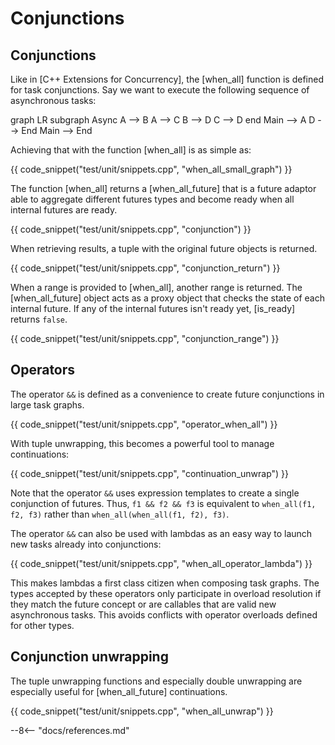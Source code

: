 # Conjunctions

## Conjunctions

Like in [C++ Extensions for Concurrency], the [when_all] function is defined for task conjunctions. Say we want to
execute the following sequence of asynchronous tasks:

<div class="mermaid">
graph LR
subgraph Async
A --> B
A --> C
B --> D
C --> D
end
Main --> A
D --> End
Main --> End
</div>

Achieving that with the function [when_all] is as simple as:

{{ code_snippet("test/unit/snippets.cpp", "when_all_small_graph") }}

The function [when_all] returns a [when_all_future] that is a future adaptor able to aggregate different futures types
and become ready when all internal futures are ready.

{{ code_snippet("test/unit/snippets.cpp", "conjunction") }}

When retrieving results, a tuple with the original future objects is returned.

{{ code_snippet("test/unit/snippets.cpp", "conjunction_return") }}

When a range is provided to [when_all], another range is returned. The [when_all_future] object acts as a proxy object
that checks the state of each internal future. If any of the internal futures isn't ready yet, [is_ready]
returns `false`.

{{ code_snippet("test/unit/snippets.cpp", "conjunction_range") }}

## Operators

The operator `&&` is defined as a convenience to create future conjunctions in large task graphs.

{{ code_snippet("test/unit/snippets.cpp", "operator_when_all") }}

With tuple unwrapping, this becomes a powerful tool to manage continuations:

{{ code_snippet("test/unit/snippets.cpp", "continuation_unwrap") }}

Note that the operator `&&` uses expression templates to create a single conjunction of futures. Thus, `f1 && f2 && f3`
is equivalent to `when_all(f1, f2, f3)` rather than `when_all(when_all(f1, f2), f3)`.

The operator `&&` can also be used with lambdas as an easy way to launch new tasks already into conjunctions:

{{ code_snippet("test/unit/snippets.cpp", "when_all_operator_lambda") }}

This makes lambdas a first class citizen when composing task graphs. The types accepted by these operators only
participate in overload resolution if they match the future concept or are callables that are valid new asynchronous
tasks. This avoids conflicts with operator overloads defined for other types.

## Conjunction unwrapping

The tuple unwrapping functions and especially double unwrapping are especially useful for [when_all_future]
continuations.

{{ code_snippet("test/unit/snippets.cpp", "when_all_unwrap") }}

--8<-- "docs/references.md"
